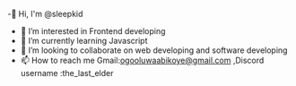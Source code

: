 -👋 Hi, I'm @sleepkid
- 👀 I’m interested in Frontend developing
- 🌱 I’m currently learning Javascript
- 💞️ I’m looking to collaborate on web developing and software developing
- 📫 How to reach me Gmail:ogooluwaabikoye@gmail.com ,Discord username :the_last_elder


<!---
Sleepkid/Sleepkid is a ✨ special ✨ repository because its `README.md` (this file) appears on your GitHub profile.
You can click the Preview link to take a look at your changes.
--->
